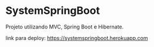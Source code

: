 # SystemSpringBoot

Projeto utilizando MVC, Spring Boot e Hibernate.

link para deploy: https://systemspringboot.herokuapp.com
